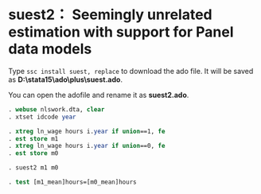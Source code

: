# suest2： Seemingly unrelated estimation with support for Panel data models

Type `ssc install suest, replace` to download the ado file. It will be saved as **D:\stata15\ado\plus\suest.ado**. 

You can open the adofile and rename it as **suest2.ado**.

```stata
. webuse nlswork.dta, clear
. xtset idcode year

. xtreg ln_wage hours i.year if union==1, fe
. est store m1
. xtreg ln_wage hours i.year if union==0, fe
. est store m0

. suest2 m1 m0

. test [m1_mean]hours=[m0_mean]hours
```

